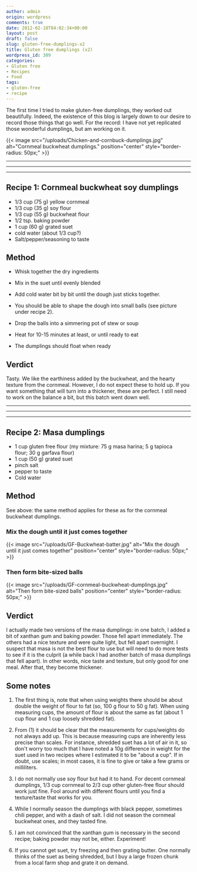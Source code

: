 ```yaml
---
author: admin
origin: wordpress
comments: true
date: 2012-02-18T04:02:34+00:00
layout: post
draft: false
slug: gluten-free-dumplings-x2
title: Gluten free dumplings (x2)
wordpress_id: 389
categories:
- Gluten free
- Recipes
- Food
tags:
- gluten-free
- recipe
---
```


The first time I tried to make gluten-free dumplings, they worked out beautifully. Indeed, the existence of this blog is largely down to our desire to record those things that go well. For the record: I have not yet replicated those wonderful dumplings, but am working on it.

{{< image src="/uploads/Chicken-and-cornbuck-dumplings.jpg" alt="Cornmeal buckwheat dumplings." position="center" style="border-radius: 50px;" >}}

-----
-----
-----

## Recipe 1: Cornmeal buckwheat soy dumplings

- 1/3 cup (75 g) yellow cornmeal
- 1/3 cup (35 g) soy flour
- 1/3 cup (55 g) buckwheat flour
- 1/2 tsp. baking powder
- 1 cup (60 g) grated suet
- cold water (about 1/3 cup?)
- Salt/pepper/seasoning to taste


## Method

- Whisk together the dry ingredients

- Mix in the suet until evenly blended

- Add cold water bit by bit until the dough just sticks together.

- You should be able to shape the dough into small balls (see picture under recipe 2).

- Drop the balls into a simmering pot of stew or soup

- Heat for 10-15 minutes at least, or until ready to eat

- The dumplings should float when ready


## Verdict
 Tasty. We like the earthiness added by the buckwheat, and the hearty texture from the cornmeal. However, I do not expect these to hold up. If you want something that will turn into a thickener, these are perfect. I still need to work on the balance a bit, but this batch went down well.

-----
-----
-----

## Recipe 2: Masa dumplings

- 1 cup gluten free flour (my mixture: 75 g masa harina; 5 g tapioca flour; 30 g garfava flour)
- 1 cup (50 g) grated suet
- pinch salt
- pepper to taste
- Cold water


## Method

See above: the same method applies for these as for the cornmeal buckwheat dumplings.

### Mix the dough until it just comes together
{{< image src="/uploads/GF-Buckwheat-batter.jpg" alt="Mix the dough until it just comes together" position="center" style="border-radius: 50px;" >}}


### Then form bite-sized balls
{{< image src="/uploads/GF-cornmeal-buckwheat-dumplings.jpg" alt="Then form bite-sized balls" position="center" style="border-radius: 50px;" >}}


## Verdict

I actually made two versions of the masa dumplings: in one batch, I added a bit of xanthan gum and baking powder. Those fell apart immediately. The others had a nice texture and were quite light, but fell apart overnight. I suspect that masa is not the best flour to use but will need to do more tests to see if it is the culprit (a while back I had another batch of masa dumplings that fell apart). In other words, nice taste and texture, but only good for one meal. After that, they become thickener.

## Some notes

  1. The first thing is, note that when using weights there should be about double the weight of flour to fat (so, 100 g flour to 50 g fat). When using measuring cups, the amount of flour is about the same as fat (about 1 cup flour and 1 cup loosely shredded fat).

  2. From (1) it should be clear that the measurements for cups/weights do not always add up. This is because measuring cups are inherently less precise than scales. For instance, shredded suet has a lot of air in it, so don't worry too much that I have noted a 10g difference in weight for the suet used in two recipes where I estimated it to be "about a cup". If in doubt, use scales; in most cases, it is fine to give or take a few grams or milliliters.

  3. I do not normally use soy flour but had it to hand. For decent cornmeal dumplings, 1/3 cup cornmeal to 2/3 cup other gluten-free flour should work just fine. Fool around with different flours until you find a texture/taste that works for you.
	
  4. While I normally season the dumplings with black pepper, sometimes chili pepper, and with a dash of salt. I did not season the cornmeal buckwheat ones, and they tasted fine.

  5. I am not convinced that the xanthan gum is necessary in the second recipe; baking powder may not be, either. Experiment!
	
  6. If you cannot get suet, try freezing and then grating butter. One normally thinks of the suet as being shredded, but I buy a large frozen chunk from a local farm shop and grate it on demand.